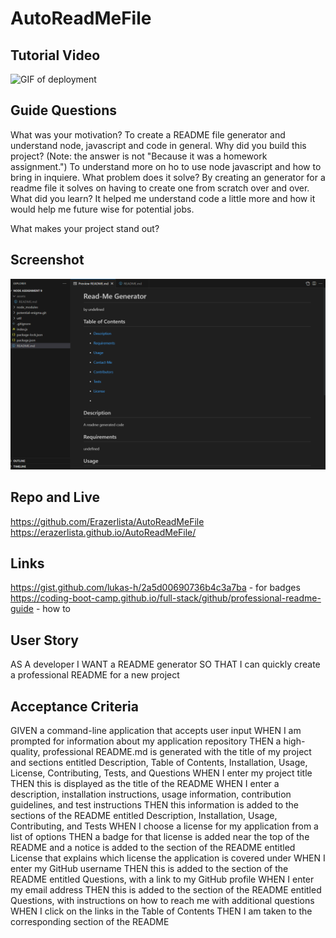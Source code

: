 # AutoReadMeFile

## Tutorial Video

<img src="assets/Walkthrough_for_README.gif" alt="GIF of deployment">

## Guide Questions

What was your motivation?
To create a README file generator and understand node, javascript and code in general.
Why did you build this project? (Note: the answer is not "Because it was a homework assignment.")
To understand more on ho to use node javascript and how to bring in inquiere.
What problem does it solve?
By creating an generator for a readme file it solves on having to create one from scratch over and over.
What did you learn?
It helped me understand code a little more and how it would help me future wise for potential jobs.

What makes your project stand out?

## Screenshot

<img src="assets\screenshot for project.png" alt="picture of deployment">

## Repo and Live

https://github.com/Erazerlista/AutoReadMeFile
https://erazerlista.github.io/AutoReadMeFile/

## Links

https://gist.github.com/lukas-h/2a5d00690736b4c3a7ba - for badges
https://coding-boot-camp.github.io/full-stack/github/professional-readme-guide - how to

## User Story

AS A developer
I WANT a README generator
SO THAT I can quickly create a professional README for a new project

## Acceptance Criteria

GIVEN a command-line application that accepts user input
WHEN I am prompted for information about my application repository
THEN a high-quality, professional README.md is generated with the title of my project and sections entitled Description, Table of Contents, Installation, Usage, License, Contributing, Tests, and Questions
WHEN I enter my project title
THEN this is displayed as the title of the README
WHEN I enter a description, installation instructions, usage information, contribution guidelines, and test instructions
THEN this information is added to the sections of the README entitled Description, Installation, Usage, Contributing, and Tests
WHEN I choose a license for my application from a list of options
THEN a badge for that license is added near the top of the README and a notice is added to the section of the README entitled License that explains which license the application is covered under
WHEN I enter my GitHub username
THEN this is added to the section of the README entitled Questions, with a link to my GitHub profile
WHEN I enter my email address
THEN this is added to the section of the README entitled Questions, with instructions on how to reach me with additional questions
WHEN I click on the links in the Table of Contents
THEN I am taken to the corresponding section of the README

